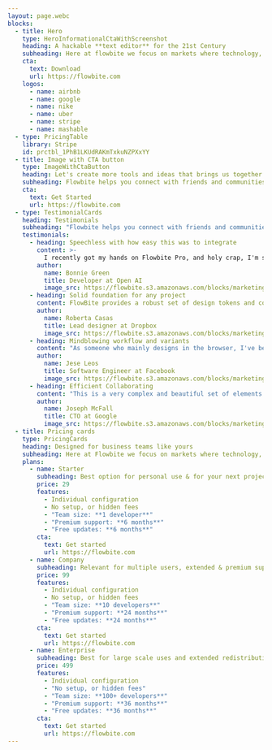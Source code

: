 ```yaml
---
layout: page.webc
blocks:
  - title: Hero
    type: HeroInformationalCtaWithScreenshot
    heading: A hackable **text editor** for the 21st Century
    subheading: Here at flowbite we focus on markets where technology, innovation, and capital can unlock long-term value.
    cta:
      text: Download
      url: https://flowbite.com
    logos:
      - name: airbnb
      - name: google
      - name: nike
      - name: uber
      - name: stripe
      - name: mashable
  - type: PricingTable
    library: Stripe
    id: prctbl_1PhB1LKUdRAKmTxkuNZPXxYY
  - title: Image with CTA button
    type: ImageWithCtaButton
    heading: Let's create more tools and ideas that brings us together.
    subheading: Flowbite helps you connect with friends and communities of people who share your interests. Connecting with your friends and family as well as discovering new ones is easy with features like Groups.
    cta:
      text: Get Started
      url: https://flowbite.com
  - type: TestimonialCards
    heading: Testimonials
    subheading: "Flowbite helps you connect with friends and communities of people who share your interests."
    testimonials:
      - heading: Speechless with how easy this was to integrate
        content: >-
          I recently got my hands on Flowbite Pro, and holy crap, I'm speechless with how easy this was to integrate within my application.  Most templates are a pain, code is scattered, and near impossible to theme.  Flowbite has code in one place and I'm not joking when I say it took me a matter of minutes to copy the code, customise it and integrate within a Laravel + Vue application.  If you care for your time, I hands down would go with this.
        author:
          name: Bonnie Green
          title: Developer at Open AI
          image_src: https://flowbite.s3.amazonaws.com/blocks/marketing-ui/avatars/karen-nelson.png
      - heading: Solid foundation for any project
        content: FlowBite provides a robust set of design tokens and components based on the popular Tailwind CSS framework. From the most used UI components like forms and navigation bars to the whole app screens designed both for desktop and mobile, this UI kit provides a solid foundation for any project. Designing with Figma components that can be easily translated to the utility classes of Tailwind CSS is a huge timesaver!
        author:
          name: Roberta Casas
          title: Lead designer at Dropbox
          image_src: https://flowbite.s3.amazonaws.com/blocks/marketing-ui/avatars/roberta-casas.png
      - heading: Mindblowing workflow and variants
        content: "As someone who mainly designs in the browser, I've been a casual user of Figma, but as soon as I saw and started playing with FlowBite my mind was. Everything is so well structured and simple to use (I've learnt so much about Figma by just using the toolkit). Aesthetically, the well designed components are beautiful and will undoubtedly level up your next application."
        author:
          name: Jese Leos
          title: Software Engineer at Facebook
          image_src: https://flowbite.s3.amazonaws.com/blocks/marketing-ui/avatars/jese-leos.png
      - heading: Efficient Collaborating
        content: "This is a very complex and beautiful set of elements. Under the hood it comes with the best things from 2 different worlds: Figma and Tailwind. You have many examples that can be used to create a fast prototype for your team."
        author:
          name: Joseph McFall
          title: CTO at Google
          image_src: https://flowbite.s3.amazonaws.com/blocks/marketing-ui/avatars/joseph-mcfall.png
  - title: Pricing cards
    type: PricingCards
    heading: Designed for business teams like yours
    subheading: Here at Flowbite we focus on markets where technology, innovation, and capital can unlock long-term value and drive economic growth.
    plans:
      - name: Starter
        subheading: Best option for personal use & for your next project.
        price: 29
        features:
          - Individual configuration
          - No setup, or hidden fees
          - "Team size: **1 developer**"
          - "Premium support: **6 months**"
          - "Free updates: **6 months**"
        cta:
          text: Get started
          url: https://flowbite.com
      - name: Company
        subheading: Relevant for multiple users, extended & premium support.
        price: 99
        features:
          - Individual configuration
          - No setup, or hidden fees
          - "Team size: **10 developers**"
          - "Premium support: **24 months**"
          - "Free updates: **24 months**"
        cta:
          text: Get started
          url: https://flowbite.com
      - name: Enterprise
        subheading: Best for large scale uses and extended redistribution rights.
        price: 499
        features:
          - Individual configuration
          - "No setup, or hidden fees"
          - "Team size: **100+ developers**"
          - "Premium support: **36 months**"
          - "Free updates: **36 months**"
        cta:
          text: Get started
          url: https://flowbite.com
---
```

